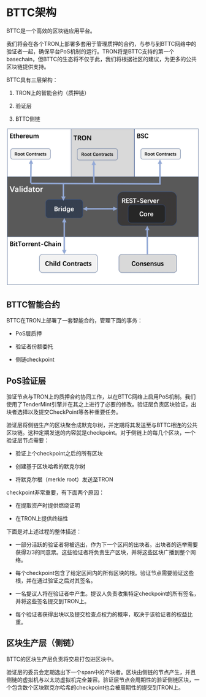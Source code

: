 # BTTC架构

BTTC是一个高效的区块链应用平台。

我们将会在各个TRON上部署多套用于管理质押的合约，与参与到BTTC网络中的验证者一起，确保平台PoS机制的运行。TRON将是BTTC支持的第一个basechain，但BTTC的生态将不仅于此，我们将根据社区的建议，为更多的公共区块链提供支持。

BTTC具有三层架构：

1. TRON上的智能合约（质押链）

2. 验证层

3. BTTC侧链

![image](../pics/architecture.jpg)

## BTTC智能合约

BTTC在TRON上部署了一套智能合约，管理下面的事务：

+ PoS层质押

+ 验证者份额委托

+ 侧链checkpoint

## PoS验证层

验证节点与TRON上的质押合约协同工作，以在BTTC网络上启用PoS机制。我们使用了TenderMint引擎并在其之上进行了必要的修改。验证层负责区块验证，出块者选择以及提交CheckPoint等各种重要任务。

验证层将侧链生产的区块聚合成默克尔树，并定期将其发送至与BTTC相连的公共区块链。这种定期发送的内容就是checkpoint。对于侧链上的每几个区块，一个验证层节点需要：

+ 验证上个checkpoint之后的所有区块

+ 创建基于区块哈希的默克尔树

+ 将默克尔根（merkle root）发送至TRON

checkpoint非常重要，有下面两个原因：

+ 在提取资产时提供燃烧证明

+ 在TRON上提供终结性

下面是对上述过程的整体描述：

+ 一部分活跃的验证者将被选出，作为下一个区间的出块者。出块者的选举需要获得2/3的同意票。这些验证者将负责生产区块，并将这些区块广播到整个网络。

+ 每个checkpoint包含了给定区间内的所有区块的根。验证节点需要验证这些根，并在通过验证之后对其签名。

+ 一名提议人将在验证者中产生。提议人负责收集特定checkpoint的所有签名，并将这些签名提交到TRON上。

+ 每个验证者获得出块以及提交检查点权力的概率，取决于该验证者的权益比重。

## 区块生产层（侧链）

BTTC的区块生产层负责将交易打包进区块中。

验证层的委员会定期选出下一个span中的产块者。区块由侧链的节点产生，并且侧链的虚拟机与以太坊虚拟机完全兼容。验证层节点会周期性的验证侧链区块，一个包含数个区块默克尔哈希的checkpoint也会被周期性的提交到TRON上。
